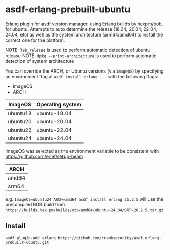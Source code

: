 # asdf-erlang-prebuilt-ubuntu

Erlang plugin for [asdf](https://github.com/asdf-vm/asdf) version manager, using Erlang builds by [hexpm/bob](https://github.com/hexpm/bob), for ubuntu. Attempts to auto determine the release (18.04, 20.04, 22.04, 24.04, etc) as well as the system architecture (arm64/amd64) to install the correct one for the platform.

NOTE: `lsb_release` is used to perform automatic detection of ubuntu release
NOTE: `dpkg --print-architecture` is used to perform automatic detection of system architecture

You can override the ARCH, or Ubuntu versions (via `ImageOS`) by specifying an environment flag at `asdf install erlang ...` with the following flags:
* ImageOS
* ARCH

| ImageOS  | Operating system
|-         |-
| ubuntu18 | ubuntu-18.04
| ubuntu20 | ubuntu-20.04
| ubuntu22 | ubuntu-22.04
| ubuntu24 | ubuntu-24.04

ImageOS was selected as the environment variable to be consistent with https://github.com/erlef/setup-beam

| ARCH  
|-         
| amd64 
| arm64 

e.g. `ImageOS=ubuntu24 ARCH=amd64 asdf install erlang 26.2.5` will use the precompiled BOB build from `https://builds.hex.pm/builds/otp/amd64/ubuntu-24.04/OTP-26.2.5.tar.gz`. 

## Install

```
asdf plugin-add erlang https://github.com/cranksecurity/asdf-erlang-prebuilt-ubuntu.git
```